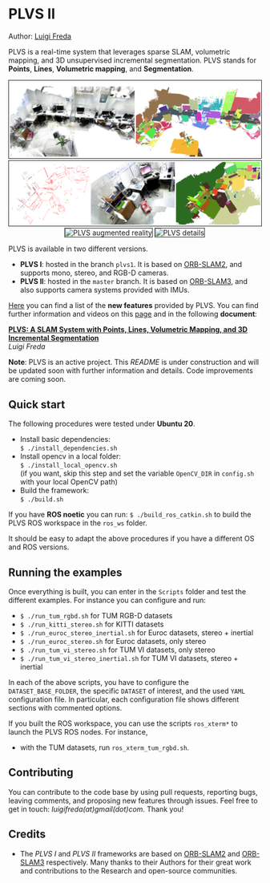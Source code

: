 # PLVS II

Author: [Luigi Freda](https://www.luigifreda.com)

PLVS is a real-time system that leverages sparse SLAM, volumetric mapping, and 3D unsupervised incremental segmentation. PLVS stands for **Points**, **Lines**, **Volumetric mapping**, and **Segmentation**. 

<p align="center">
<img src="Images/PLVS-lab.png"
alt="PLVS lab" max-width="585" border="1"/> 
<img src="Images/PLVS-Points-Lines-Vol-Seg.png"
alt="PLVS details" max-width="695" border="1"/> 
<img src="Images/PLVS-ar2.gif"
alt="PLVS augmented reality" height="180" border="1"/> 
<img src="Images/PLVS-details.gif"
alt="PLVS details" height="180" border="1"/> 
</p>

PLVS is available in two different versions.
- **PLVS I**: hosted in the branch `plvs1`. It is based on [ORB-SLAM2](https://github.com/raulmur/ORB_SLAM2), and supports mono, stereo, and RGB-D cameras.
- **PLVS II**: hosted in the `master` branch. It is based on [ORB-SLAM3](https://github.com/UZ-SLAMLab/ORB_SLAM3), and also supports camera systems provided with IMUs. 


[Here](./new_features.md) you can find a list of the **new features** provided by PLVS. You can find further information and videos on this [page](https://www.luigifreda.com/research/plvs-an-open-source-rgb-d-and-stereo-slam-for-volumetric-reconstruction-and-3d-incremental-segmentation/) and in the following **document**:

**[PLVS: A SLAM System with Points, Lines, Volumetric Mapping, and 3D Incremental Segmentation](https://arxiv.org/pdf/2309.10896.pdf)**         
*Luigi Freda* 

**Note**: PLVS is an active project. This *README* is under construction and will be updated soon with further information and details. Code improvements are coming soon.

  
## Quick start 

The following procedures were tested under **Ubuntu 20**. 

- Install basic dependencies:      
  `$ ./install_dependencies.sh`        
- Install opencv in a local folder:                 
  `$ ./install_local_opencv.sh`      
  (if you want, skip this step and set the variable `OpenCV_DIR` in `config.sh` with your local OpenCV path)     
- Build the framework:       
  `$ ./build.sh`

If you have **ROS noetic** you can run: 
`$ ./build_ros_catkin.sh`
to build the PLVS ROS workspace in the `ros_ws` folder.

It should be easy to adapt the above procedures if you have a different OS and ROS versions.

## Running the examples 

Once everything is built, you can enter in the `Scripts` folder and test the different examples. For instance you can configure and run: 
- `$ ./run_tum_rgbd.sh` for TUM RGB-D datasets 
- `$ ./run_kitti_stereo.sh` for KITTI datasets
- `$ ./run_euroc_stereo_inertial.sh` for Euroc datasets, stereo + inertial
- `$ ./run_euroc_stereo.sh` for Euroc datasets, only stereo
- `$ ./run_tum_vi_stereo.sh` for TUM VI datasets, only stereo
- `$ ./run_tum_vi_stereo_inertial.sh` for TUM VI datasets, stereo + inertial

In each of the above scripts, you have to configure the `DATASET_BASE_FOLDER`, the specific `DATASET` of interest, and the used `YAML` configuration file. In particular, each configuration file shows different sections with commented options.   

If you built the ROS workspace, you can use the scripts `ros_xterm*` to launch the PLVS ROS nodes. For instance, 
* with the TUM datasets, run `ros_xterm_tum_rgbd.sh`.

## Contributing

You can contribute to the code base by using pull requests, reporting bugs, leaving comments, and proposing new features through issues. Feel free to get in touch: *luigifreda(at)gmail(dot)com*. Thank you!

## Credits  

* The *PLVS I* and *PLVS II* frameworks are based on [ORB-SLAM2](https://github.com/raulmur/ORB_SLAM2) and [ORB-SLAM3](https://github.com/UZ-SLAMLab/ORB_SLAM3) respectively. Many thanks to their Authors for their great work and contributions to the Research and open-source communities. 

